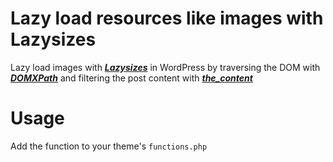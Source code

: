 # Lazy load resources like images with Lazysizes
Lazy load images with ***[Lazysizes](https://afarkas.github.io/lazysizes/index.html)*** in WordPress by traversing the DOM with ***[DOMXPath](https://www.php.net/manual/en/class.domxpath.php)*** and filtering the post content with ***[the_content](https://developer.wordpress.org/reference/hooks/the_content/)***
# Usage
Add the function to your theme's `functions.php`

